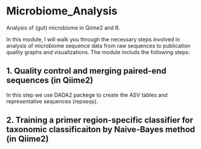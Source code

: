 # Microbiome_Analysis
 Analysis of (gut) microbiome in Qiime2 and R.

In this module, I will walk you through the necessary steps involved in analysis of microbiome sequence data from raw sequences to publication quality graphs and visualizations. The module includs the following steps:

## 1. Quality control and merging paired-end sequences (in Qiime2)

In this step we use DADA2 packege to create the ASV tables and representative sequences (repseqs).

## 2. Training a primer region-specific classifier for taxonomic classificaiton by Naive-Bayes method (in Qiime2)

